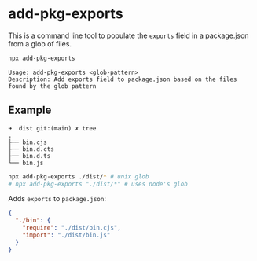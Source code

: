 # add-pkg-exports

This is a command line tool to populate the `exports` field in a package.json from a glob of files.

```bash
npx add-pkg-exports
```

```
Usage: add-pkg-exports <glob-pattern>
Description: Add exports field to package.json based on the files found by the glob pattern
```

## Example

```
➜  dist git:(main) ✗ tree
.
├── bin.cjs
├── bin.d.cts
├── bin.d.ts
└── bin.js

```

```bash
npx add-pkg-exports ./dist/* # unix glob
# npx add-pkg-exports "./dist/*" # uses node's glob
```

Adds `exports` to `package.json`:

```json
{
  "./bin": {
    "require": "./dist/bin.cjs",
    "import": "./dist/bin.js"
  }
}
```

